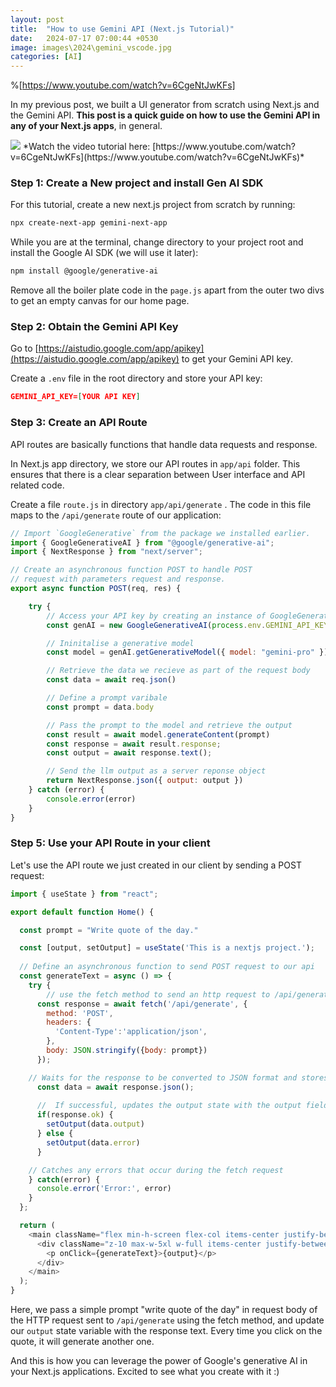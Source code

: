 ```yaml
---
layout: post
title:  "How to use Gemini API (Next.js Tutorial)"
date:   2024-07-17 07:00:44 +0530
image: images\2024\gemini_vscode.jpg
categories: [AI]
--- 
```

%[https://www.youtube.com/watch?v=6CgeNtJwKFs] 

In my previous post, we built a UI generator from scratch using Next.js and the Gemini API. **This post is a quick guide on how to use the Gemini API in any of your Next.js apps**, in general.

<img src="\blog\images\2024\gemini_vscode.jpg?raw=true">
*Watch the video tutorial here: [https://www.youtube.com/watch?v=6CgeNtJwKFs](https://www.youtube.com/watch?v=6CgeNtJwKFs)*

### Step 1: Create a New project and install Gen AI SDK

For this tutorial, create a new next.js project from scratch by running:

```bash
npx create-next-app gemini-next-app
```

While you are at the terminal, change directory to your project root and install the Google AI SDK (we will use it later):

```bash
npm install @google/generative-ai
```

Remove all the boiler plate code in the `page.js` apart from the outer two divs to get an empty canvas for our home page.

### Step 2: Obtain the Gemini API Key

Go to [https://aistudio.google.com/app/apikey](https://aistudio.google.com/app/apikey) to get your Gemini API key.

Create a `.env` file in the root directory and store your API key:

```json
GEMINI_API_KEY=[YOUR API KEY]
```

### Step 3: Create an API Route

API routes are basically functions that handle data requests and response.

In Next.js app directory, we store our API routes in `app/api` folder. This ensures that there is a clear separation between User interface and API related code.

Create a file `route.js` in directory `app/api/generate` . The code in this file maps to the `/api/generate` route of our application:

```javascript
// Import `GoogleGenerative` from the package we installed earlier.
import { GoogleGenerativeAI } from "@google/generative-ai";
import { NextResponse } from "next/server";

// Create an asynchronous function POST to handle POST 
// request with parameters request and response.
export async function POST(req, res) {

    try {
        // Access your API key by creating an instance of GoogleGenerativeAI we'll call it GenAI
        const genAI = new GoogleGenerativeAI(process.env.GEMINI_API_KEY)

        // Ininitalise a generative model
        const model = genAI.getGenerativeModel({ model: "gemini-pro" })

        // Retrieve the data we recieve as part of the request body
        const data = await req.json()

        // Define a prompt varibale
        const prompt = data.body

        // Pass the prompt to the model and retrieve the output
        const result = await model.generateContent(prompt)
        const response = await result.response;
        const output = await response.text();

        // Send the llm output as a server reponse object
        return NextResponse.json({ output: output })
    } catch (error) {
        console.error(error)
    }
}
```

### Step 5: Use your API Route in your client

Let's use the API route we just created in our client by sending a POST request:

```javascript
import { useState } from "react";

export default function Home() {

  const prompt = "Write quote of the day."

  const [output, setOutput] = useState('This is a nextjs project.');
  
  // Define an asynchronous function to send POST request to our api
  const generateText = async () => {
    try {
        // use the fetch method to send an http request to /api/generate endpoint
      const response = await fetch('/api/generate', {
        method: 'POST',
        headers: {
          'Content-Type':'application/json',
        },
        body: JSON.stringify({body: prompt})
      });

    // Waits for the response to be converted to JSON format and stores it in the data variable
      const data = await response.json();
      
      //  If successful, updates the output state with the output field from the response data
      if(response.ok) {
        setOutput(data.output)
      } else {
        setOutput(data.error)
      }

    // Catches any errors that occur during the fetch request
    } catch(error) {
      console.error('Error:', error)
    }
  };

  return (
    <main className="flex min-h-screen flex-col items-center justify-between p-24">
      <div className="z-10 max-w-5xl w-full items-center justify-between font-serif text-2xl lg:flex">
        <p onClick={generateText}>{output}</p>
      </div>
    </main>
  );
}
```

Here, we pass a simple prompt "write quote of the day" in request body of the HTTP request sent to `/api/generate` using the fetch method, and update our `output` state variable with the response text. Every time you click on the quote, it will generate another one.

And this is how you can leverage the power of Google's generative AI in your Next.js applications. Excited to see what you create with it :)